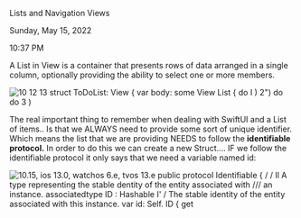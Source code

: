 Lists and Navigation Views

Sunday, May 15, 2022

10:37 PM

A List in View is a container that presents rows of data arranged in a single column, optionally providing the ability to select one or more members.

![10 12 13 struct ToDoList: View { var body: some View List { do I ) 2\") do do 3 ) ](001_Lists_and_Navigation_Views_000.png)

The real important thing to remember when dealing with SwiftUI and a List of items.. Is that we ALWAYS need to provide some sort of unique identifier. Which means the list that we are providing NEEDS to follow the **identifiable protocol.** In order to do this we can create a new Struct.... IF we follow the identifiable protocol it only says that we need a variable named id:

![10.15, ios 13.0, watchos 6.e, tvos 13.e public protocol Identifiable { / / Il A type representing the stable dentity of the entity associated with /// an instance. associatedtype ID : Hashable I\' / The stable identity of the entity associated with this instance. var id: Self. ID { get ](001_Lists_and_Navigation_Views_001.png)
